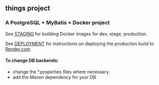 ## things project

### A PostgreSQL + MyBatis + Docker project

See [STAGING](STAGING.MD) for building Docker images for dev, stage, production.

See [DEPLOYMENT](DEPLOYMENT.MD) for instructions on deploying the production build to [Render.com](https://render.com)

#### To change DB backends: 
- change the *.properties files where necessary.
- add the Maven dependency for your DB


